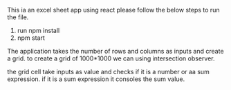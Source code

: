 This ia an excel sheet app using react
please follow the below steps to run the file.

1. run npm install
2. npm start

The application takes the number of rows and columns as inputs and create a grid. to create a grid of 1000*1000 we can using intersection observer. 

the grid cell take inputs as value and checks if it is a number or aa sum expression. if it is a sum expression it consoles the sum value.
